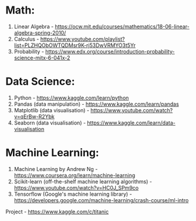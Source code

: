# Math:
1. Linear Algebra - https://ocw.mit.edu/courses/mathematics/18-06-linear-algebra-spring-2010/
2. Calculus - https://www.youtube.com/playlist?list=PLZHQObOWTQDMsr9K-rj53DwVRMYO3t5Yr
3. Probability - https://www.edx.org/course/introduction-probability-science-mitx-6-041x-2

# Data Science:
1. Python - https://www.kaggle.com/learn/python
2. Pandas (data manipulation) - https://www.kaggle.com/learn/pandas
3. Matplotlib (data visualisation) - https://www.youtube.com/watch?v=qErBw-R2Ybk
4. Seaborn (data visualisation) - https://www.kaggle.com/learn/data-visualisation

# Machine Learning:
1. Machine Learning by Andrew Ng - https://www.coursera.org/learn/machine-learning
2. Scikit-learn (off-the-shelf machine learning algorithms) - https://www.youtube.com/watch?v=HC0J_SPm9co
3. Tensorflow (Google's machine learning library) - https://developers.google.com/machine-learning/crash-course/ml-intro

Project - https://www.kaggle.com/c/titanic
